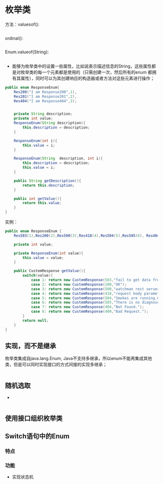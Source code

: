 # 枚举类

方法：valuesof():

```

```

ordinal():

```

```

Enum.valueof(String):

```

```



* 能够为枚举类中的设置一些属性，比如说表示描述信息的String，这些属性都是对枚举类的每一个元素都是使用的（只需创建一次，然后所有的enum 都拥有其属性），同时可以为其创建响应的构造器或者方法对这些元素进行操作；

```java
public enum ResponseEnum{
    Res200("I am Response200",1),
    Res201("I am Response201",2),
    Res404("I am Response404",3);


    private String description;
    private int value;
    ResponseEnum(String description){
        this.description = description;
    }

    ResponseEnum(int i){
        this.value = i;
    }

    ResponseEnum(String  description, int i){
        this.description = description;
        this.value = i;
    }

    public String getDescription(){
        return this.description;
    }

    public int getValue(){
        return this.value;
    }
}
```

实例：

```java
public enum ResponseEnum {
    Res503(1),Res200(2),Res500(3),Res418(4),Res504(5),Res505(6), Res404(7), Res400(8);

    private int value;

    private ResponseEnum(int value){
        this.value = value;
    }

    public CustemResponse getValue(){
        switch(value){
            case 1: return new CustemResponse(503,"fail to get data from ambari server.");
            case 2: return new CustemResponse(200,"OK");
            case 3: return new CustemResponse(500,"watchman rest server internal error");
            case 4: return new CustemResponse(418,"request body parameter error");
            case 5: return new CustemResponse(504,"Smokes are running.Cann't run new somkes");
            case 6: return new CustemResponse(505,"There is no diagnose running.");
            case 7: return new CustemResponse(404,"Not Found.");
            case 8: return new CustemResponse(400,"Bad Request.");
        }
        return null;
    }
}
```

## 实现，而不是继承

枚举类集成自java.lang.Enum, Java不支持多继承，所以enum不能再集成其他类，但是可以同时实现接口的方式间接的实现多继承；

```

```

## 随机选取

* ​

```

```



## 使用接口组织枚举类



## Switch语句中的Enum

### 特点

### 功能

* 实现状态机 



